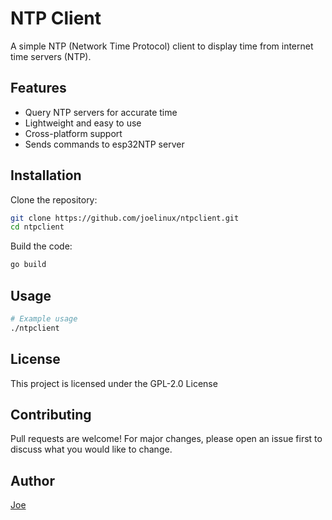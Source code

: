 # NTP Client

A simple NTP (Network Time Protocol) client to display time from internet time servers (NTP).

## Features

- Query NTP servers for accurate time
- Lightweight and easy to use
- Cross-platform support
- Sends commands to esp32NTP server

## Installation

Clone the repository:

```bash
git clone https://github.com/joelinux/ntpclient.git
cd ntpclient
```

Build the code:

```bash
go build
```

## Usage

```bash
# Example usage
./ntpclient
```


## License

This project is licensed under the GPL-2.0 License

## Contributing

Pull requests are welcome! For major changes, please open an issue first to discuss what you would like to change.

## Author

[Joe](https://github.com/joelinux)
